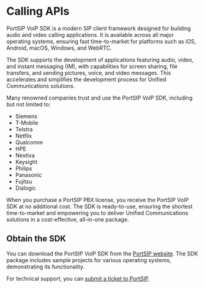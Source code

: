 # Calling APIs

PortSIP VoIP SDK is a modern SIP client framework designed for building audio and video calling applications. It is available across all major operating systems, ensuring fast time-to-market for platforms such as iOS, Android, macOS, Windows, and WebRTC.

The SDK supports the development of applications featuring audio, video, and instant messaging (IM), with capabilities for screen sharing, file transfers, and sending pictures, voice, and video messages. This accelerates and simplifies the development process for Unified Communications solutions.

Many renowned companies trust and use the PortSIP VoIP SDK, including but not limited to:

* Siemens
* T-Mobile
* Telstra
* Netflix
* Qualcomm
* HPE
* Nextiva
* Keysight
* Philips
* Panasonic
* Fujitsu
* Dialogic

When you purchase a PortSIP PBX license, you receive the PortSIP VoIP SDK at no additional cost. The SDK is ready-to-use, ensuring the shortest time-to-market and empowering you to deliver Unified Communications solutions in a cost-effective, all-in-one package.

## Obtain the SDK

You can download the PortSIP VoIP SDK from the [PortSIP website](https://www.portsip.com/download-portsip-voip-sdk/). The SDK package includes sample projects for various operating systems, demonstrating its functionality.

For technical support, you can [submit a ticket to PortSIP](https://portsip.atlassian.net/servicedesk/customer/portals).

